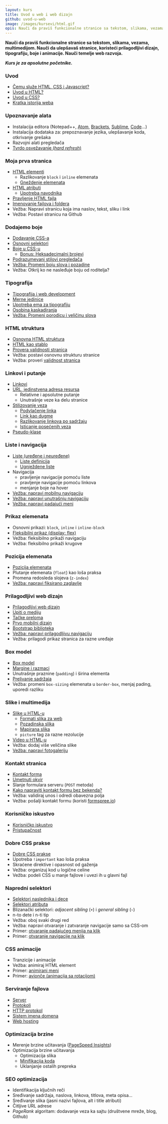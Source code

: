 ```yaml
---
layout: kurs
title: Uvod u web i web dizajn
github: uvod-u-web
image: /images/kursevi/html.gif
opis: Nauči da praviš funkcionalne stranice sa tekstom, slikama, vezama, multimedijom. Nauči temelje web razvoja.
---
```


**Nauči da praviš funkcionalne stranice sa tekstom, slikama, vezama, multimedijom. Nauči da ulepšavaš stranice, koristeći prilagodljivi dizajn, tipografiju, boje i animacije. Nauči temelje web razvoja.**

***Kurs je za apsolutne početnike.***

<!-- <a href="/prijava?kurs=1" class="btn float-right">Prijavi se</a> -->

### Uvod

- [Čemu služe HTML, CSS i Javascript?](https://youtu.be/BFc_YPAxQcg)
- [Uvod u HTML?](/uvod-html)
- [Uvod u CSS?](/uvod-css)
- [Kratka istorija weba](/kratka-istorija-weba)

### Upoznavanje alata

- Instalacija editora (Notepad++, [Atom](https://atom.io/), [Brackets](//brackets.io/), [Sublime](https://www.sublimetext.com/), [Code](https://code.visualstudio.com/)...)
- Instalacija dodataka za: prepoznavanje jezika, ulepšavanje koda, otkrivanje grešaka
- Razvojni alati pregledača
- [Tvrdo osvežavanje (*hard refresh*)](/hard-refresh)

### Moja prva stranica

- [HTML elementi](/html-elementi)
  - Razlikovanje `block` i `inline` elemenata
  - [Gneždenje elemenata](/ucimo-html/gnezdenje)
- [HTML atributi](/html-atributi)
  - [Upotreba navodnika](/ucimo-html/navodnici)
- [Pravljenje HTML fajla](/pravljenje-html-fajla)
- [Imenovanje fajlova i foldera](/imenovanje-fajlova-i-foldera)
- Vežba: Napravi stranicu koja ima naslov, tekst, sliku i link
- Vežba: Postavi stranicu na Github

### Dodajemo boje

- [Dodavanje CSS-a](/dodavanje-css-a)
- [Osnovni selektori](/css-selektori)
- [Boje u CSS-u](/css-boje)
  - [Bonus: Heksadecimalni brojevi](/heksadecimalni-brojevi)
- [Podrazumevani stilovi pregledača](/podrazumevani-stilovi-pregledaca)
- [Vežba: Promeni boju slova i pozadine](/vezba-boja-slova-i-pozadine)
- Vežba: Otkrij ko ne nasleđuje boju od roditelja?

### Tipografija

- [Tipografija i web development](/tipografija-i-web-development)
- [Merne jedinice](/merne-jedinice)
- [Upotreba ema za tipografiju](/em-jedinica-tipografija)
- [Osobina kaskadiranja](/kaskadiranje)
- [Vežba: Promeni porodicu i veličinu slova](/vezba-porodica-i-velicina-slova)

### HTML struktura

- [Osnovna HTML struktura](/html-struktura)
- [HTML kao stablo](/html-stablo)
- [Provera validnosti stranica](/html-validacija)
- Vežba: postavi osnovnu strukturu stranice
- Vežba: proveri [validnost stranica](https://validator.w3.org/)

### Linkovi i putanje

- [Linkovi](/linkovi)
- [URL, jedinstvena adresa resursa](/url)
  - Relativne i apsolutne putanje
  - Unutrašnje veze ka delu stranice
- [Stilizovanje veza](/stilizovanje-veza)
  - [Podvlačenje linka](/podvlacenje-veza)
  - [Link kao dugme](/link-kao-dugme)
  - [Razlikovanje linkova po sadržaju](/razlikovanje-veza-po-sadrzaju)
  - [Isticanje posećenih veza](/isticanje-posecenih-veza)
- [Pseudo-klase](/css-pseudo-klase)

### Liste i navigacija

- [Liste (uređene i neuređene)](/html-liste)
  - [Liste definicija](/lista-definicija)
  - [Ugnježdene liste](/ugnjezdene-liste)
- Navigacija
  - pravljenje navigacije pomoću liste
  - pravljenje navigacije pomoću linkova
  - menjanje boje na hover
- [Vežba: napravi mobilnu navigaciju](/vezba-napravi-navigaciju)
- [Vežba: napravi unutrašnju navigaciju](/vezba-unutrasnja-navigacija)
- [Vežba: napravi padajući meni](/vezba-padajuci-meni)

### Prikaz elemenata

- Osnovni prikazi: `block`, `inline` i `inline-block`
- [Fleksibilni prikaz (display: flex)](/fleksibilni-prikaz)
- Vežba: fleksibilno prikaži navigaciju
- Vežba: fleksibilno prikaži krugove

### Pozicija elemenata

- [Pozicija elemenata](/pozicioniranje-elemenata)
- Plutanje elemenata (`float`) kao loša praksa
- Promena redosleda slojeva (`z-index`)
- [Vežba: napravi fiksirano zaglavlje](/vezba-fiksirano-zaglavlje)

### Prilagodljivi web dizajn

- [Prilagodljivi web dizajn](/prilagodljivi-dizajn)
- [Upiti o mediju](/medija-upiti)
- [Tačke preloma](/tacke-preloma)
- [Prvo mobilni dizajn](/prvo-mobilni)
- [Bootstrap biblioteka](https://www.slideshare.net/DamjanPavlica/vodi-za-rad-sa-bootstrapom-69948458)
- [Vežba: napravi prilagodljivu navigaciju](/vezba-prilagodljiva-navigacija)
- Vežba: prilagodi prikaz stranica za razne uređaje

### Box model

- [Box model](/css-box-model)
- [Margine i razmaci](/margine-i-razmaci)
- Unutrašnje praznine (`padding`) i širina elementa
- [Prelivanje sadržaja](/html-overflow)
- Vežba: promeni `box-sizing` elemenata u `border-box`, menjaj pading, uporedi razliku

### Slike i multimedija

- [Slike u HTML-u](/html-slike)
  - [Formati slika za web](/formati-slika-za-web)
  - [Pozadinska slika](/pozadinska-slika)
  - [Mapirana slika](/mapirana-slika)
  - `picture` tag za razne rezolucije
- [Video u HTML-u](/html-video)
- Vežba: dodaj više veličina slike
- [Vežba: napravi fotogaleriju](/vezba-napravi-fotogaleriju)

### Kontakt stranica

- [Kontakt forma](/kontakt-forma)
- [Umetnuti okvir](/iframe)
- Slanje formulara serveru (`POST` metoda)
- [Kako napraviti kontakt formu bez bekenda?](/kontakt-forma-bez-bekenda)
- Vežba: validiraj unos i odredi obavezna polja
- Vežba: pošalji kontakt formu (koristi [formspree.io](https://formspree.io/))

### Korisničko iskustvo

- [Korisničko iskustvo](/korisnicko-iskustvo)
- [Pristupačnost](/pristupacnost)

### Dobre CSS prakse

- [Dobre CSS prakse](/css-dobre-prakse)
- Upotreba `!important` kao loša praksa
- Skraćene direktive i opasnost od gaženja
- Vežba: organizuj kod u logične celine
- Vežba: podeli CSS u manje fajlove i uvezi ih u glavni fajl

### Napredni selektori

- [Selektori naslednika i dece](/css-naslednici-i-deca)
- [Selektori atributa](/css-selektori-atributa)
- Blizanački selektori: *adjacent sibling* (`+`) i *general sibling* (`~`)
- n-to dete i n-ti tip
- Vežba: oboj svaki drugi red
- Vežba: napravi otvaranje i zatvaranje navigacije samo sa CSS-om
- Primer: [otvaranje padajućeg menija na klik](https://jsfiddle.net/mudroljub/turLhuy9/)
- Primer: [otvaranje navigacije na klik](https://codepen.io/mudroljub/pen/JrJqxp)

### CSS animacije
- Tranzicije i animacije
- Vežba: animiraj HTML element
- Primer: [animirani meni](https://github.com/mudroljub/animirani-meni)
- Primer: [avionče (animacija sa rotacijom)](https://jsfiddle.net/mudroljub/x5Ljzcky/)

### Serviranje fajlova

- [Server](/server)
- [Protokoli](/protokoli)
- [HTTP protokol](/http)
- [Sistem imena domena](/sistem-imena-domena)
- [Web hosting](/hosting)

### Optimizacija brzine
- Merenje brzine učitavanja ([PageSpeed Insights](https://developers.google.com/speed/pagespeed/insights/))
- Optimizacija brzine učitavanja
  - Optimizacija slika
  - [Minifikacija koda](/minifikacija)
  - Uklanjanje ostalih prepreka

### SEO optimizacija

- Identifikacija ključnih reči
- Sređivanje sadržaja, naslova, linkova, titlova, meta opisa...
- Sređivanje slika (jasni nazivi fajlova, alt i title atributi)
- Čitljive URL adrese
- *PageRank* algoritam: dodavanje veza ka sajtu (društvene mreže, blog, Github)
